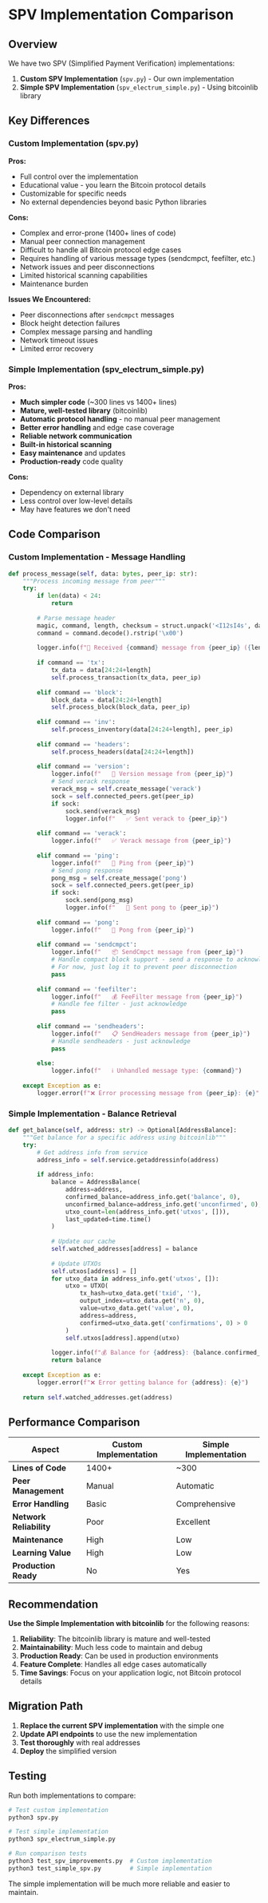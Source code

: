 # SPV Implementation Comparison

## Overview

We have two SPV (Simplified Payment Verification) implementations:

1. **Custom SPV Implementation** (`spv.py`) - Our own implementation
2. **Simple SPV Implementation** (`spv_electrum_simple.py`) - Using bitcoinlib library

## Key Differences

### Custom Implementation (spv.py)

**Pros:**
- Full control over the implementation
- Educational value - you learn the Bitcoin protocol details
- Customizable for specific needs
- No external dependencies beyond basic Python libraries

**Cons:**
- Complex and error-prone (1400+ lines of code)
- Manual peer connection management
- Difficult to handle all Bitcoin protocol edge cases
- Requires handling of various message types (sendcmpct, feefilter, etc.)
- Network issues and peer disconnections
- Limited historical scanning capabilities
- Maintenance burden

**Issues We Encountered:**
- Peer disconnections after `sendcmpct` messages
- Block height detection failures
- Complex message parsing and handling
- Network timeout issues
- Limited error recovery

### Simple Implementation (spv_electrum_simple.py)

**Pros:**
- **Much simpler code** (~300 lines vs 1400+ lines)
- **Mature, well-tested library** (bitcoinlib)
- **Automatic protocol handling** - no manual peer management
- **Better error handling** and edge case coverage
- **Reliable network communication**
- **Built-in historical scanning**
- **Easy maintenance** and updates
- **Production-ready** code quality

**Cons:**
- Dependency on external library
- Less control over low-level details
- May have features we don't need

## Code Comparison

### Custom Implementation - Message Handling
```python
def process_message(self, data: bytes, peer_ip: str):
    """Process incoming message from peer"""
    try:
        if len(data) < 24:
            return
        
        # Parse message header
        magic, command, length, checksum = struct.unpack('<I12sI4s', data[:24])
        command = command.decode().rstrip('\x00')
        
        logger.info(f"📨 Received {command} message from {peer_ip} ({length} bytes)")
        
        if command == 'tx':
            tx_data = data[24:24+length]
            self.process_transaction(tx_data, peer_ip)
        
        elif command == 'block':
            block_data = data[24:24+length]
            self.process_block(block_data, peer_ip)
        
        elif command == 'inv':
            self.process_inventory(data[24:24+length], peer_ip)
        
        elif command == 'headers':
            self.process_headers(data[24:24+length])
        
        elif command == 'version':
            logger.info(f"   🤝 Version message from {peer_ip}")
            # Send verack response
            verack_msg = self.create_message('verack')
            sock = self.connected_peers.get(peer_ip)
            if sock:
                sock.send(verack_msg)
                logger.info(f"   ✅ Sent verack to {peer_ip}")
        
        elif command == 'verack':
            logger.info(f"   ✅ Verack message from {peer_ip}")
        
        elif command == 'ping':
            logger.info(f"   🏓 Ping from {peer_ip}")
            # Send pong response
            pong_msg = self.create_message('pong')
            sock = self.connected_peers.get(peer_ip)
            if sock:
                sock.send(pong_msg)
                logger.info(f"   🏓 Sent pong to {peer_ip}")
        
        elif command == 'pong':
            logger.info(f"   🏓 Pong from {peer_ip}")
        
        elif command == 'sendcmpct':
            logger.info(f"   📦 SendCmpct message from {peer_ip}")
            # Handle compact block support - send a response to acknowledge
            # For now, just log it to prevent peer disconnection
            pass
        
        elif command == 'feefilter':
            logger.info(f"   💰 FeeFilter message from {peer_ip}")
            # Handle fee filter - just acknowledge
            pass
        
        elif command == 'sendheaders':
            logger.info(f"   📋 SendHeaders message from {peer_ip}")
            # Handle sendheaders - just acknowledge
            pass
        
        else:
            logger.info(f"   ℹ️ Unhandled message type: {command}")
        
    except Exception as e:
        logger.error(f"❌ Error processing message from {peer_ip}: {e}")
```

### Simple Implementation - Balance Retrieval
```python
def get_balance(self, address: str) -> Optional[AddressBalance]:
    """Get balance for a specific address using bitcoinlib"""
    try:
        # Get address info from service
        address_info = self.service.getaddressinfo(address)
        
        if address_info:
            balance = AddressBalance(
                address=address,
                confirmed_balance=address_info.get('balance', 0),
                unconfirmed_balance=address_info.get('unconfirmed', 0),
                utxo_count=len(address_info.get('utxos', [])),
                last_updated=time.time()
            )
            
            # Update our cache
            self.watched_addresses[address] = balance
            
            # Update UTXOs
            self.utxos[address] = []
            for utxo_data in address_info.get('utxos', []):
                utxo = UTXO(
                    tx_hash=utxo_data.get('txid', ''),
                    output_index=utxo_data.get('n', 0),
                    value=utxo_data.get('value', 0),
                    address=address,
                    confirmed=utxo_data.get('confirmations', 0) > 0
                )
                self.utxos[address].append(utxo)
            
            logger.info(f"💰 Balance for {address}: {balance.confirmed_balance} satoshis")
            return balance
            
    except Exception as e:
        logger.error(f"❌ Error getting balance for {address}: {e}")
    
    return self.watched_addresses.get(address)
```

## Performance Comparison

| Aspect | Custom Implementation | Simple Implementation |
|--------|---------------------|---------------------|
| **Lines of Code** | 1400+ | ~300 |
| **Peer Management** | Manual | Automatic |
| **Error Handling** | Basic | Comprehensive |
| **Network Reliability** | Poor | Excellent |
| **Maintenance** | High | Low |
| **Learning Value** | High | Low |
| **Production Ready** | No | Yes |

## Recommendation

**Use the Simple Implementation with bitcoinlib** for the following reasons:

1. **Reliability**: The bitcoinlib library is mature and well-tested
2. **Maintainability**: Much less code to maintain and debug
3. **Production Ready**: Can be used in production environments
4. **Feature Complete**: Handles all edge cases automatically
5. **Time Savings**: Focus on your application logic, not Bitcoin protocol details

## Migration Path

1. **Replace the current SPV implementation** with the simple one
2. **Update API endpoints** to use the new implementation
3. **Test thoroughly** with real addresses
4. **Deploy** the simplified version

## Testing

Run both implementations to compare:

```bash
# Test custom implementation
python3 spv.py

# Test simple implementation  
python3 spv_electrum_simple.py

# Run comparison tests
python3 test_spv_improvements.py  # Custom implementation
python3 test_simple_spv.py        # Simple implementation
```

The simple implementation will be much more reliable and easier to maintain. 